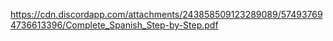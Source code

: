 https://cdn.discordapp.com/attachments/243858509123289089/574937694736613396/Complete_Spanish_Step-by-Step.pdf
